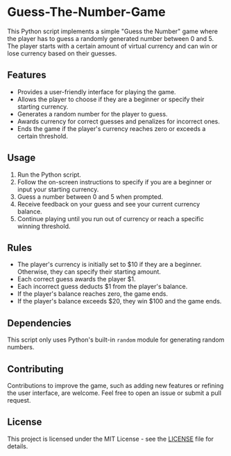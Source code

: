 # Guess-The-Number-Game

This Python script implements a simple "Guess the Number" game where the player has to guess a randomly generated number between 0 and 5. The player starts with a certain amount of virtual currency and can win or lose currency based on their guesses.

## Features
- Provides a user-friendly interface for playing the game.
- Allows the player to choose if they are a beginner or specify their starting currency.
- Generates a random number for the player to guess.
- Awards currency for correct guesses and penalizes for incorrect ones.
- Ends the game if the player's currency reaches zero or exceeds a certain threshold.

## Usage
1. Run the Python script.
2. Follow the on-screen instructions to specify if you are a beginner or input your starting currency.
3. Guess a number between 0 and 5 when prompted.
4. Receive feedback on your guess and see your current currency balance.
5. Continue playing until you run out of currency or reach a specific winning threshold.

## Rules
- The player's currency is initially set to $10 if they are a beginner. Otherwise, they can specify their starting amount.
- Each correct guess awards the player $1.
- Each incorrect guess deducts $1 from the player's balance.
- If the player's balance reaches zero, the game ends.
- If the player's balance exceeds $20, they win $100 and the game ends.

## Dependencies
This script only uses Python's built-in `random` module for generating random numbers.

## Contributing
Contributions to improve the game, such as adding new features or refining the user interface, are welcome. Feel free to open an issue or submit a pull request.

## License
This project is licensed under the MIT License - see the [LICENSE](LICENSE) file for details.
